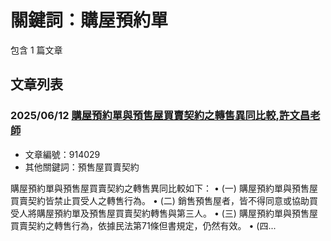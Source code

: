 # 關鍵詞：購屋預約單

包含 1 篇文章

## 文章列表

### 2025/06/12 [購屋預約單與預售屋買賣契約之轉售異同比較,許文昌老師](../../articles/914029_%E8%B3%BC%E5%B1%8B%E9%A0%90%E7%B4%84%E5%96%AE%E8%88%87%E9%A0%90%E5%94%AE%E5%B1%8B%E8%B2%B7%E8%B3%A3%E5%A5%91%E7%B4%84%E4%B9%8B%E8%BD%89%E5%94%AE%E7%95%B0%E5%90%8C%E6%AF%94%E8%BC%83%2C%E8%A8%B1%E6%96%87%E6%98%8C%E8%80%81%E5%B8%AB.md)
- 文章編號：914029
- 其他關鍵詞：預售屋買賣契約

購屋預約單與預售屋買賣契約之轉售異同比較如下： • (一) 購屋預約單與預售屋買賣契約皆禁止買受人之轉售行為。 • (二) 銷售預售屋者，皆不得同意或協助買受人將購屋預約單及預售屋買賣契約轉售與第三人。 • (三) 購屋預約單與預售屋買賣契約之轉售行為，依據民法第71條但書規定，仍然有效。 • (四...
